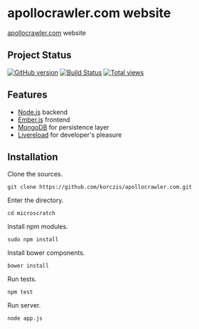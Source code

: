 # apollocrawler.com website

[apollocrawler.com](apollocrawler.com) website

## Project Status

[![GitHub version](https://badge.fury.io/gh/korczis%2Fapollocrawler.com.png)](http://badge.fury.io/gh/korczis%2Fapollocrawler.com)
[![Build Status](https://travis-ci.org/korczis/apollocrawler.com.png?branch=master)](https://travis-ci.org/korczis/apollocrawler.com)
[![Total views](https://sourcegraph.com/api/repos/github.com/korczis/apollocrawler.com/counters/views.png)](https://sourcegraph.com/github.com/korczis/apollocrawler.com)

## Features

- [Node.js](http://nodejs.org/) backend
- [Ember.js](http://emberjs.com/) frontend
- [MongoDB](http://www.mongodb.org/) for persistence layer
- [Livereload](http://livereload.com/) for developer's pleasure

## Installation

Clone the sources.

```
git clone https://github.com/korczis/apollocrawler.com.git
```

Enter the directory.

```
cd microscratch
```

Install npm modules.

```
sudo npm install
```

Install bower components.
```
bower install
```

Run tests.

```
npm test
```

Run server.

```
node app.js
```


